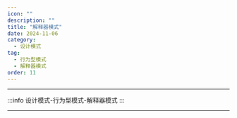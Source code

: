 ```yaml
---
icon: ""
description: ""
title: "解释器模式"
date: 2024-11-06
category:
  - 设计模式
tag:
  - 行为型模式
  - 解释器模式
order: 11
---
```


---

:::info
设计模式-行为型模式-解释器模式
:::

---

